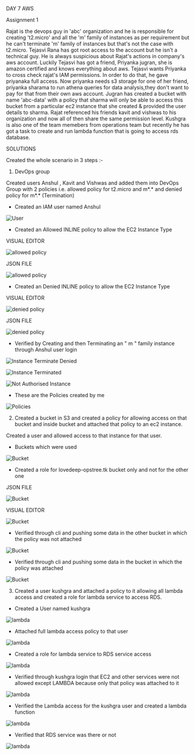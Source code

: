 DAY 7 AWS

Assignment 1

Rajat is the devops guy in 'abc' organization and he is responsible for creating 't2.micro' and all the 'm' family of instances as per requirement but he can't terminate 'm' family of instances but that's not the case with t2.micro. Tejasvi Rana has got root access to the account but he isn't a technical guy. He is always suspicious about Rajat's actions in company's aws account. Luckily Tejasvi has got a friend, Priyanka jugran, she is amazon certified and knows everything about aws. Tejasvi wants Priyanka to cross check rajat's IAM permissions. In order to do that, he gave priyanaka full access. Now priyanka needs s3 storage for one of her friend, priyanka sharama to run athena queries for data analysis,they don't want to pay for that from their own aws account. Jugran has created a bucket with name 'abc-data' with a policy that sharma will only be able to access this bucket from a particular ec2 instance that she created & provided the user details to sharma. Rajat referenced his friends kavit and vishwas to his organization and now all of then share the same permission level. Kushgra is also one of the team memebers from operations team but recently he has got a task to create and run lambda function that is going to access rds database.






SOLUTIONS

Created the whole scenario in 3 steps :-

1. DevOps group

Created users Anshul , Kavit and Vishwas and added them into DevOps Group with 2 policies i.e. allowed policy for t2.micro and m*.* and denied policy for m*.* (Termination)

- Created an IAM user named Anshul

![User](https://github.com/lovedeepsh/AWS/blob/master/AWS-day7-images/IAM-USER1234.png)

- Created an Allowed INLINE policy to allow the EC2 Instance Type

VISUAL EDITOR

![allowed policy](https://github.com/lovedeepsh/AWS/blob/master/AWS-day7-images/allowed-policy-VisualEditor.png)

JSON FILE

![allowed policy](https://github.com/lovedeepsh/AWS/blob/master/AWS-day7-images/allowed-policy-json.png)

- Created an Denied INLINE policy to allow the EC2 Instance Type

VISUAL EDITOR

![denied policy](https://github.com/lovedeepsh/AWS/blob/master/AWS-day7-images/Denied-Policy-VisualEditor.png)

JSON FILE

![denied policy](https://github.com/lovedeepsh/AWS/blob/master/AWS-day7-images/Denied-policy-json.png)

- Verified by Creating and then Terminating an " m " family instance through Anshul user login

![Instance Terminate Denied](https://github.com/lovedeepsh/AWS/blob/master/AWS-day7-images/Instance-Terminate-denied.png)



![Instance Terminated](https://github.com/lovedeepsh/AWS/blob/master/AWS-day7-images/not-authorized-insstance-type.png)



![Not Authorised Instance](https://github.com/lovedeepsh/AWS/blob/master/AWS-day7-images/Terminate-Instance.png)

- These are the Policies created by me

![Policies](https://github.com/lovedeepsh/AWS/blob/master/AWS-day7-images/policies.png)





2. Created a bucket in S3 and created a policy for allowing access on that bucket and inside bucket and attached that policy to an ec2 instance. 

Created a user and allowed access to that instance for that user.

- Buckets which were used

![Bucket](https://github.com/lovedeepsh/AWS/blob/master/AWS-day7-images/buckets.png)

- Created a role for lovedeep-opstree.tk bucket only and not for the other one

JSON FILE

![Bucket](https://github.com/lovedeepsh/AWS/blob/master/AWS-day7-images/bucket-role-json.png)

VISUAL EDITOR

![Bucket](https://github.com/lovedeepsh/AWS/blob/master/AWS-day7-images/bucket-role-policy-visual-editor.png)

- Verified through cli and pushing some data in the other bucket in which the policy was not attached

![Bucket](https://github.com/lovedeepsh/AWS/blob/master/AWS-day7-images/access-denied-bucket.png)

- Verified through cli and pushing some data in the bucket in which the policy was attached

![Bucket](https://github.com/lovedeepsh/AWS/blob/master/AWS-day7-images/access-done.png)

3. Created a user kushgra and attached a policy to it allowing all lambda access and created a role for lambda service to access RDS.

- Created a User named kushgra

![lambda](https://github.com/lovedeepsh/AWS/blob/master/AWS-day7-images/khushagra.png)

- Attached full lambda access policy to that user

![lambda](https://github.com/lovedeepsh/AWS/blob/master/AWS-day7-images/khushagra-lambda.png)

- Created a role for lambda service to RDS service access

![lambda](https://github.com/lovedeepsh/AWS/blob/master/AWS-day7-images/lambdarole.png)

- Verified through kushgra login that EC2 and other services were not allowed except LAMBDA because only that policy was attached to it

![lambda](https://github.com/lovedeepsh/AWS/blob/master/AWS-day7-images/kushgra-ec2-denied.png)

- Verified the Lambda access for the kushgra user and created a lambda function

![lambda](https://github.com/lovedeepsh/AWS/blob/master/AWS-day7-images/kushgra-lambda-access.png)

- Verified that RDS service was there or not

![lambda](https://github.com/lovedeepsh/AWS/blob/master/AWS-day7-images/kushgra-RDS-allowed.png)

